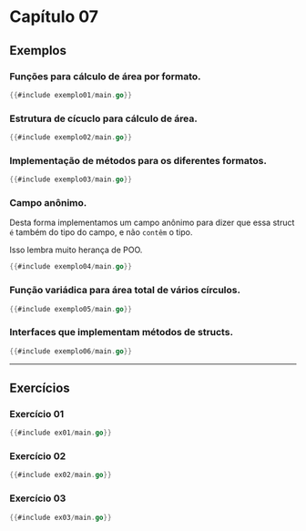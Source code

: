 # Capítulo 07

## Exemplos

### Funções para cálculo de área por formato.
```go
{{#include exemplo01/main.go}}
```

### Estrutura de cícuclo para cálculo de área.
```go
{{#include exemplo02/main.go}}
```

### Implementação de métodos para os diferentes formatos.
```go
{{#include exemplo03/main.go}}
```

### Campo anônimo.

Desta forma implementamos um campo anônimo para dizer que essa struct `é` também do tipo do campo, e não `contêm` o tipo.

Isso lembra muito herança de POO.
```go
{{#include exemplo04/main.go}}
```
### Função variádica para área total de vários círculos.
```go
{{#include exemplo05/main.go}}
```

### Interfaces que implementam métodos de structs.
```go
{{#include exemplo06/main.go}}
```

---

## Exercícios

### Exercício 01
```go
{{#include ex01/main.go}}
```

### Exercício 02
```go
{{#include ex02/main.go}}
```

### Exercício 03
```go
{{#include ex03/main.go}}
```